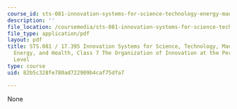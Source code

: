 ```yaml
---
course_id: sts-081-innovation-systems-for-science-technology-energy-manufacturing-and-health-spring-2017
description: ''
file_location: /coursemedia/sts-081-innovation-systems-for-science-technology-energy-manufacturing-and-health-spring-2017/82b5c328fe780ad722909b4caf75dfa7_MITSTS_018JS17_lec7.pdf
file_type: application/pdf
layout: pdf
title: STS.081 / 17.395 Innovation Systems for Science, Technology, Manufacturing,
  Energy, and Health, Class 7 The Organization of Innovation at the Personal, Face-To-Face
  Level
type: course
uid: 82b5c328fe780ad722909b4caf75dfa7

---
```

None